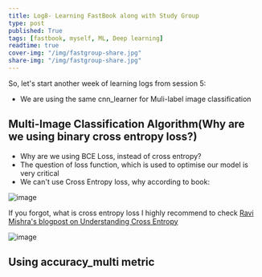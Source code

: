 ```yaml
---
title: Log8- Learning FastBook along with Study Group
type: post
published: True
tags: [fastbook, myself, ML, Deep learning]
readtime: true
cover-img: "/img/fastgroup-share.jpg"
share-img: "/img/fastgroup-share.jpg"
---
```


So, let's start another week of learning logs from session 5:

- We are using the same cnn_learner for Muli-label image classification

## Multi-Image Classification Algorithm(Why are we using binary cross entropy loss?)

- Why are we using BCE Loss, instead of cross entropy?
- The question of loss function, which is used to optimise our model is very critical
- We can't use Cross Entropy loss, why according to book:

![image](https://user-images.githubusercontent.com/24592806/127781469-28d1eb35-f899-4579-9495-cd62e3a0917e.png)

If you forgot, what is cross entropy loss I highly recommend to check [Ravi Mishra's blogpost on Understanding Cross Entropy](https://ravimashru.dev/blog/2021-07-18-understanding-cross-entropy-loss/)

![image](https://user-images.githubusercontent.com/24592806/127782844-381b40e2-1fbe-46f4-9b05-0d4e89cb555e.png)



## Using accuracy_multi metric

## 
